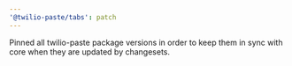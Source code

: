 ```yaml
---
'@twilio-paste/tabs': patch
---
```


Pinned all twilio-paste package versions in order to keep them in sync with core when they are updated by changesets.
